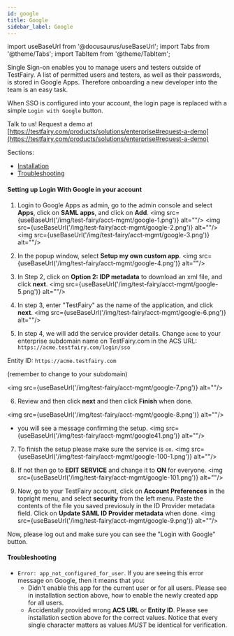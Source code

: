 ```yaml
---
id: google
title: Google
sidebar_label: Google 
---
```


import useBaseUrl from '@docusaurus/useBaseUrl';
import Tabs from '@theme/Tabs';
import TabItem from '@theme/TabItem';

Single Sign-on enables you to manage users and testers outside of TestFairy. A list of permitted users and testers, as well as their passwords, is stored in Google Apps. Therefore onboarding a new developer into the team is an easy task.

When SSO is configured into your account, the login page is replaced with a simple `Login with Google` button.

Talk to us! Request a demo at [https://testfairy.com/products/solutions/enterprise#request-a-demo](https://testfairy.com/products/solutions/enterprise#request-a-demo)

Sections:

- [Installation](#installation)
- [Troubleshooting](#troubleshooting)

<a name="installation"></a>

#### Setting up Login With Google in your account

1. Login to Google Apps as admin, go to the admin console and select **Apps**, click on **SAML apps**, and click on **Add**.
   <img src={useBaseUrl('/img/test-fairy/acct-mgmt/google-1.png')} alt=""/>
   <img src={useBaseUrl('/img/test-fairy/acct-mgmt/google-2.png')} alt=""/>
   <img src={useBaseUrl('/img/test-fairy/acct-mgmt/google-3.png')} alt=""/>

2. In the popup window, select **Setup my own custom app**.
   <img src={useBaseUrl('/img/test-fairy/acct-mgmt/google-4.png')} alt=""/>

3. In Step 2, click on **Option 2: IDP metadata** to download an xml file, and click **next**.
   <img src={useBaseUrl('/img/test-fairy/acct-mgmt/google-5.png')} alt=""/>

4. In step 3, enter "TestFairy" as the name of the application, and click **next**.
   <img src={useBaseUrl('/img/test-fairy/acct-mgmt/google-6.png')} alt=""/>

5. In step 4, we will add the service provider details. Change `acme` to your enterprise subdomain name on TestFairy.com in the ACS URL: `https://acme.testfairy.com/login/sso`

Entity ID: `https://acme.testfairy.com`

(remember to change to your subdomain)

<img src={useBaseUrl('/img/test-fairy/acct-mgmt/google-7.png')} alt=""/>

6. Review and then click **next** and then click **Finish** when done.

<img src={useBaseUrl('/img/test-fairy/acct-mgmt/google-8.png')} alt=""/>

- you will see a message confirming the setup.
  <img src={useBaseUrl('/img/test-fairy/acct-mgmt/google41.png')} alt=""/>

7. To finish the setup please make sure the service is `on`.
   <img src={useBaseUrl('/img/test-fairy/acct-mgmt/google-100-1.png')} alt=""/>

8. If not then go to **EDIT SERVICE** and change it to **ON** for everyone.
   <img src={useBaseUrl('/img/test-fairy/acct-mgmt/google-101.png')} alt=""/>

9. Now, go to your TestFairy account, click on **Account Preferences** in the topright menu, and select **security** from the left menu. Paste the contents of the file you saved previosuly in the ID Provider metadata field. Click on **Update SAML ID Provider metadata** when done.
   <img src={useBaseUrl('/img/test-fairy/acct-mgmt/google-9.png')} alt=""/>

Now, please log out and make sure you can see the "Login with Google" button.

#### Troubleshooting

- `Error: app_not_configured_for_user`. If you are seeing this error message on Google, then it means that you:
  - Didn't enable this app for the current user or for all users. Please see in installation section above, how to enable the newly created app for all users.
  - Accidentally provided wrong **ACS URL** or **Entity ID**. Please see installation section above for the correct values. Notice that every single character matters as values _MUST_ be identical for verification.
